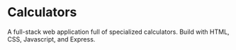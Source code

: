# Calculators
A full-stack web application full of specialized calculators. Build with HTML, CSS, Javascript, and Express.
